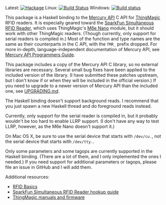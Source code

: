 Latest:
[![Hackage](https://img.shields.io/hackage/v/mercury-api.svg)](https://hackage.haskell.org/package/mercury-api)
Linux:
[![Build Status](https://travis-ci.org/ppelleti/hs-mercury-api.svg?branch=master)](https://travis-ci.org/ppelleti/hs-mercury-api)
Windows:
[![Build status](https://ci.appveyor.com/api/projects/status/aywuy9y05ow8wja2/branch/master?svg=true)](https://ci.appveyor.com/project/ppelleti/hs-mercury-api/branch/master)

This package is a Haskell binding to the [Mercury API][5] C API for
[ThingMagic][6] RFID readers.  It is especially geared toward
the [SparkFun Simultaneous RFID Reader][1], which uses ThingMagic's
[M6e Nano][7] module, but it should work with other ThingMagic
readers.  (Though currently, only support for serial readers is
compiled in.)  Most of the function and type names are the same as
their counterparts in the C API, with the `TMR_` prefix dropped.  For
more in-depth, language-independent documentation of Mercury API, see
[Mercury API Programmers Guide][2].

This package includes a copy of the Mercury API C library, so no
external libraries are necessary.  Several small bug fixes have been
applied to the included version of the library.  (I have submitted
these patches upstream, but I don't know if or when they will be
included in the official version.)  If you need to upgrade to a newer
version of Mercury API than the included one, see [UPGRADING.md][9].

The Haskell binding doesn't support background reads.  I recommend
that you just spawn a new Haskell thread and do foreground reads
instead.

Currently, only support for the serial reader is compiled in, but it
probably wouldn't be too hard to enable LLRP support.  (I don't have
any way to test LLRP, however, as the M6e Nano doesn't support it.)

On Mac OS X, be sure to use the serial device that starts with
`/dev/cu.`, not the serial device that starts with `/dev/tty.`.

Only some parameters and some tagops are currently supported in the
Haskell binding.  (There are a lot of them, and I only implemented the
ones I needed.)  If you need support for additional parameters or
tagops, please file an issue in GitHub and I will add them.

Additional resources:

* [RFID Basics][8]
* [SparkFun Simultaneous RFID Reader hookup guide][3]
* [ThingMagic manuals and firmware][4]

[1]: https://www.sparkfun.com/products/14066
[2]: http://www.thingmagic.com/images/Downloads/Docs/MercuryAPI_ProgrammerGuide_for_v1.27.3.pdf
[3]: https://learn.sparkfun.com/tutorials/simultaneous-rfid-tag-reader-hookup-guide
[4]: http://www.thingmagic.com/index.php/manuals-firmware
[5]: http://www.thingmagic.com/index.php/manuals-firmware#Mercury_API
[6]: http://www.thingmagic.com/
[7]: http://www.thingmagic.com/index.php/embedded-rfid-readers/thingmagic-nano-module
[8]: https://learn.sparkfun.com/tutorials/rfid-basics
[9]: https://github.com/ppelleti/hs-mercury-api/blob/master/UPGRADING.md
